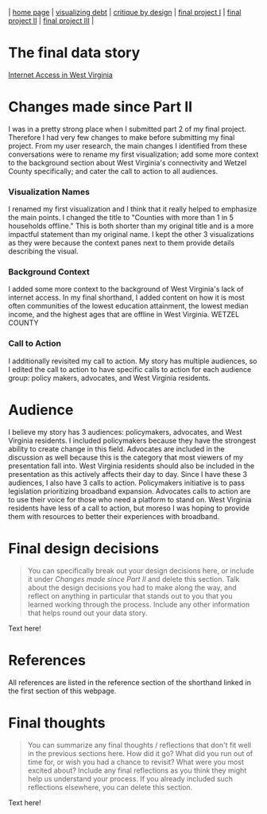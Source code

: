 | [home page](https://evianambarnes.github.io/portfolio/) | [visualizing debt](dataviz2.md) | [critique by design](CritiquebyDesign.md) | [final project I](Final_project_EvianaBarnes1.md) | [final project II](final_project_pt_2.md) | [final project III](finalproject3.md) |

# The final data story
[Internet Access in West Virginia](https://carnegiemellon.shorthandstories.com/internet-access-in-west-virginia/index.html)

# Changes made since Part II

I was in a pretty strong place when I submitted part 2 of my final project. Therefore I had very few changes to make before submitting my final project. From my user research, the main changes I identified from these conversations were to rename my first visualization; add some more context to the background section about West Virginia's connectivity and Wetzel County specifically; and cater the call to action to all audiences. 

### Visualization Names

I renamed my first visualization and I think that it really helped to emphasize the main points. I changed the title to "Counties with more than 1 in 5 households offline." This is both shorter than my original title and is a more impactful statement than my original name. I kept the other 3 visualizations as they were because the context panes next to them provide details describing the visual. 

### Background Context

I added some more context to the background of West Virginia's lack of internet access. In my final shorthand, I added content on how it is most often communities of the lowest education attainment, the lowest median income, and the highest ages that are offline in West Virginia. WETZEL COUNTY

### Call to Action

I additionally revisited my call to action. My story has multiple audiences, so I edited the call to action to have specific calls to action for each audience group: policy makers, advocates, and West Virginia residents. 

# Audience

I believe my story has 3 audiences: policymakers, advocates, and West Virginia residents. I included policymakers because they have the strongest ability to create change in this field. Advocates are included in the discussion as well because this is the category that most viewers of my presentation fall into. West Virginia residents should also be included in the presentation as this actively affects their day to day. Since I have these 3 audiences, I also have 3 calls to action. Policymakers initiative is to pass legislation prioritizing broadband expansion. Advocates calls to action are to use their voice for those who need a platform to stand on. West Virginia residents have less of a call to action, but moreso I was hoping to provide them with resources to better their experiences with broadband.

# Final design decisions

> You can specifically break out your design decisions here, or include it under *Changes made since Part II* and delete this section. Talk about the design decisions you had to make along the way, and reflect on anything in particular that stands out to you that you learned working through the process.  Include any other information that helps round out your data story. 

Text here!

# References

All references are listed in the reference section of the shorthand linked in the first section of this webpage.

# Final thoughts

> You can summarize any final thoughts / reflections that don't fit well in the previous sections here.  How did it go?  What did you run out of time for, or wish you had a chance to revisit?  What were you most excited about?  Include any final reflections as you think they might help us understand your process.  If you already included such reflections elsewhere, you can delete this section. 

Text here!


